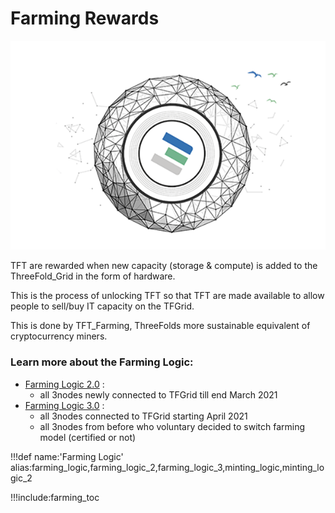 # Farming Rewards

![](img/becomefarmer.png)

TFT are rewarded when new capacity (storage & compute) is added to the ThreeFold_Grid in the form of hardware.

This is the process of unlocking TFT so that TFT are made available to allow people to sell/buy IT capacity on the TFGrid.

This is done by TFT_Farming, ThreeFolds more sustainable equivalent of cryptocurrency miners.

### Learn more about the Farming Logic:

- [Farming Logic 2.0](farming_logic2) :
  - all 3nodes newly connected to TFGrid till end March 2021
- [Farming Logic 3.0](farming_logic3) :
  - all 3nodes connected to TFGrid starting April 2021
  - all 3nodes from before who voluntary decided to switch farming model (certified or not)


!!!def name:'Farming Logic' alias:farming_logic,farming_logic_2,farming_logic_3,minting_logic,minting_logic_2

!!!include:farming_toc
